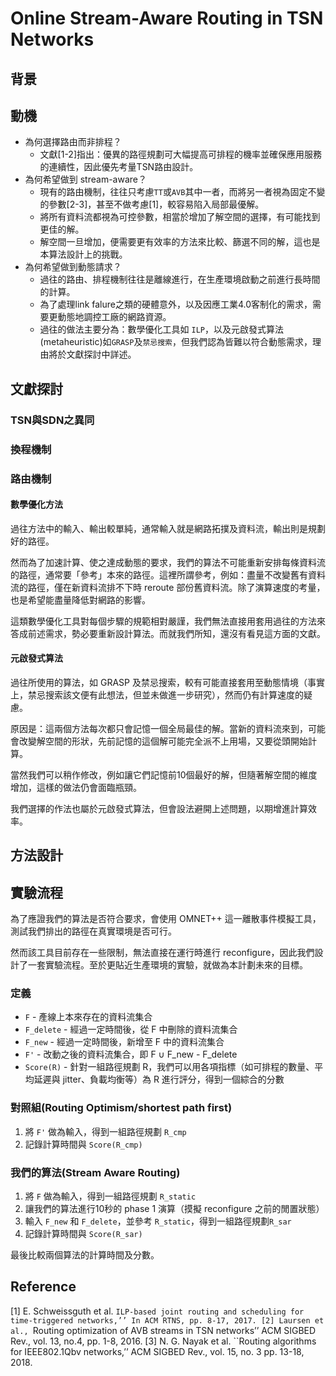 # Online Stream-Aware Routing in TSN Networks #

## 背景 ##

## 動機 ##

* 為何選擇路由而非排程？
    - 文獻[1-2]指出：優異的路徑規劃可大幅提高可排程的機率並確保應用服務的連續性，因此優先考量TSN路由設計。
* 為何希望做到 stream-aware？
    - 現有的路由機制，往往只考慮`TT`或`AVB`其中一者，而將另一者視為固定不變的參數[2-3]，甚至不做考慮[1]，較容易陷入局部最優解。
    - 將所有資料流都視為可控參數，相當於增加了解空間的選擇，有可能找到更佳的解。
    - 解空間一旦增加，便需要更有效率的方法來比較、篩選不同的解，這也是本算法設計上的挑戰。
* 為何希望做到動態請求？
    - 過往的路由、排程機制往往是離線進行，在生產環境啟動之前進行長時間的計算。
    - 為了處理link falure之類的硬體意外，以及因應工業4.0客制化的需求，需要更動態地調控工廠的網路資源。
    <!-- TODO 加入更形象化的圖文描述 -->
    - 過往的做法主要分為：數學優化工具如 `ILP`，以及元啟發式算法(metaheuristic)如`GRASP`及`禁忌搜索`，但我們認為皆難以符合動態需求，理由將於文獻探討中詳述。

## 文獻探討 ##

### TSN與SDN之異同 ###

### 換程機制 ###

### 路由機制 ###
#### 數學優化方法 ####
過往方法中的輸入、輸出較單純，通常輸入就是網路拓撲及資料流，輸出則是規劃好的路徑。

然而為了加速計算、使之達成動態的要求，我們的算法不可能重新安排每條資料流的路徑，通常要「參考」本來的路徑。這裡所謂參考，例如：盡量不改變舊有資料流的路徑，僅在新資料流排不下時 reroute 部份舊資料流。除了演算速度的考量，也是希望能盡量降低對網路的影響。

這類數學優化工具對每個步驟的規範相對嚴謹，我們無法直接用套用過往的方法來答成前述需求，勢必要重新設計算法。而就我們所知，還沒有看見這方面的文獻。

#### 元啟發式算法 ####
過往所使用的算法，如 GRASP 及禁忌搜索，較有可能直接套用至動態情境（事實上，禁忌搜索該文便有此想法，但並未做進一步研究），然而仍有計算速度的疑慮。

原因是：這兩個方法每次都只會記憶一個全局最佳的解。當新的資料流來到，可能會改變解空間的形狀，先前記憶的這個解可能完全派不上用場，又要從頭開始計算。
<!-- TODO 圖示 -->

當然我們可以稍作修改，例如讓它們記憶前10個最好的解，但隨著解空間的維度增加，這樣的做法仍會面臨瓶頸。

我們選擇的作法也屬於元啟發式算法，但會設法避開上述問題，以期增進計算效率。

## 方法設計 ##

## 實驗流程 ##
為了應證我們的算法是否符合要求，會使用 OMNET++ 這一離散事件模擬工具，測試我們排出的路徑在真實環境是否可行。

然而該工具目前存在一些限制，無法直接在運行時進行 reconfigure，因此我們設計了一套實驗流程。至於更貼近生產環境的實驗，就做為本計劃未來的目標。

### 定義 ###
* `F` - 產線上本來存在的資料流集合
* `F_delete` - 經過一定時間後，從 F 中刪除的資料流集合
* `F_new` - 經過一定時間後，新增至 F 中的資料流集合
* `F'` - 改動之後的資料流集合，即 F ∪ F_new - F_delete
* `Score(R)` - 針對一組路徑規劃 R，我們可以用各項指標（如可排程的數量、平均延遲與 jitter、負載均衡等）為 R 進行評分，得到一個綜合的分數

### 對照組(Routing Optimism/shortest path first) ###
1. 將 `F'` 做為輸入，得到一組路徑規劃 `R_cmp`
3. 記錄計算時間與 `Score(R_cmp)`

### 我們的算法(Stream Aware Routing) ###
1. 將 `F` 做為輸入，得到一組路徑規劃 `R_static`
2. 讓我們的算法進行10秒的 phase 1 演算（摸擬 reconfigure 之前的閒置狀態）
3. 輸入 `F_new` 和 `F_delete`，並參考 `R_static`，得到一組路徑規劃`R_sar`
4. 記錄計算時間與 `Score(R_sar)`

最後比較兩個算法的計算時間及分數。

## Reference ##
[1] E. Schweissguth et al. ``ILP-based joint routing and scheduling for time-triggered networks,’’ In ACM RTNS, pp. 8-17, 2017.
[2] Laursen et al., ``Routing optimization of AVB streams in TSN networks’’ ACM SIGBED Rev., vol. 13, no.4, pp. 1-8, 2016.
[3] N. G. Nayak et al. ``Routing algorithms for IEEE802.1Qbv networks,’’ ACM SIGBED Rev., vol. 15, no. 3 pp. 13-18, 2018.
